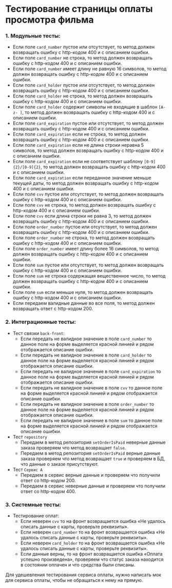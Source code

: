 # Тестирование страницы оплаты просмотра фильма

### 1. Модульные тесты:
+ Если поле `card_number` пустое или отсутствует, то метод должен возвращать ошибку с http-кодом 400 и с описанием ошибки.
+ Если поле `card_number` не строка, то метод должен возвращать ошибку с http-кодом 400 и с описанием ошибки.
+ Если поле `card_number` имеет длину не равную 16 символов, то метод должен возвращать ошибку с http-кодом 400 и с описанием ошибки.
+ Если поле `card_holder` пустое или отсутствует, то метод должен возвращать ошибку с http-кодом 400 и с описанием ошибки.
+ Если поле `card_holder` не строка, то метод должен возвращать ошибку с http-кодом 400 и с описанием ошибки.
+ Если поле `card_holder` содержит символы не входящие в шаблон `[A-z- ]`, то метод должен возвращать ошибку с http-кодом 400 и с описанием ошибки.
+ Если поле `card_expiration` пустое или отсутствует, то метод должен возвращать ошибку с http-кодом 400 и с описанием ошибки.
+ Если поле `card_expiration` если не строка, то метод должен возвращать ошибку с http-кодом 400 и с описанием ошибки.
+ Если поле `card_expiration` если не длина строки неравна 5 символов, то метод должен возвращать ошибку с http-кодом 400 и с описанием ошибки.
+ Если поле `card_expiration` если не соответствует шаблону `[0-9]{2}/[0-9]{2}`, то метод должен возвращать ошибку с http-кодом 400 и с описанием ошибки.
+ Если поле `card_expiration` если переданное значение меньше текущей даты, то метод должен возвращать ошибку с http-кодом 400 и с описанием ошибки.
+ Если поле `cvv` пустое или отсутствует, то метод должен возвращать ошибку с http-кодом 400 и с описанием ошибки.
+ Если поле `cvv` не строка, то метод должен возвращать ошибку с http-кодом 400 и с описанием ошибки.
+ Если поле `cvv` если длина строки не равна 3, то метод должен возвращать ошибку с http-кодом 400 и с описанием ошибки.
+ Если поле `order_number` пустое или отсутствует, то метод должен возвращать ошибку с http-кодом 400 и с описанием ошибки.
+ Если поле `order_number` не строка, то метод должен возвращать ошибку с http-кодом 400 и с описанием ошибки.
+ Если поле `order_number` имеет длину более 16 символов, то метод должен возвращать ошибку с http-кодом 400 и с описанием ошибки.
+ Если поле `sum` пустое или отсутствует, то метод должен возвращать ошибку с http-кодом 400 и с описанием ошибки.
+ Если поле `sum` не строка содержащая вещественное число, то метод должен возвращать ошибку с http-кодом 400 и с описанием ошибки.
+ Если поле `sum` если меньше нуля, то метод должен возвращать ошибку с http-кодом 400 и с описанием ошибки.
+ Если передаем валидные данные во все поля, то метод должен возвращать ответ с http-кодом 200.

### 2. Интеграционные тесты:
+ Тест связки `back-front`:
  + Если передать не валидное значение в поле `card_number` то данное поле на форме выделяется красной линией и рядом отображается описание ошибки.
  + Если передать не валидное значение в поле `card_holder` то данное поле на форме выделяется красной линией и рядом отображается описание ошибки.
  + Если передать не валидное значение в поле `card_expiration` то данное поле на форме выделяется красной линией и рядом отображается описание ошибки.
  + Если передать не валидное значение в поле `cvv` то данное поле на форме выделяется красной линией и рядом отображается описание ошибки.
  + Если передать не валидное значение в поле `order_number` то данное поле на форме выделяется красной линией и рядом отображается описание ошибки.
  + Если передать не валидное значение в поле `sum` то данное поле на форме выделяется красной линией и рядом отображается описание ошибки.
+ Тест `repository`
  + Передаем в метод репозитория `setOrderIsPaid` неверные данные заказа проверяем что метод возвращает `false`.
  + Передаем в метод репозитория `setOrderIsPaid` верные данные заказа проверяем что метод возвращает `true` и проверяем в БД, что данные о заказе присутствуют.
+ Тест `Сервис А`
  + Передаем в сервис верные данные и проверяем что получили ответ со http-кодом 200.
  + Передаем в сервис неверные данные и проверяем что получили ответ со http-кодом 400.

### 3. Системные тесты:
  + Тестирование оплат:
    + Если неверен `cvv` то на фронт возвращается ошибка «Не удалось списать данные с карты, проверьте реквизиты».
    + Если неверен `card_number` то на фронт возвращается ошибка «Не удалось списать данные с карты, проверьте реквизиты».
    + Если неверен `card_holder` то на фронт возвращается ошибка «Не удалось списать данные с карты, проверьте реквизиты».
    + Если данные верны, то на фронт возвращается ошибка «Оплата успешно произведена», проверяем что статус заказа находится в состоянии оплачен и что средства были списаны.

Для удешевления тестирования сервиса оплаты, нужно написать мок для сервиса оплаты, чтобы не обращаться к нему на прямую.